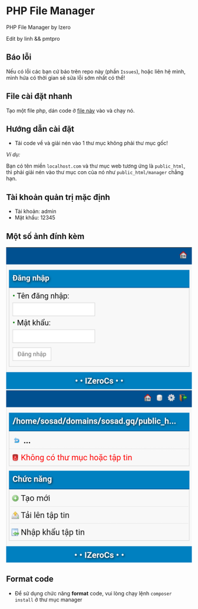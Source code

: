 # PHP File Manager

PHP File Manager by Izero

Edit by linh && pmtpro

## Báo lỗi

Nếu có lỗi các bạn cứ báo trên repo này (phần `Issues`), hoặc liên hệ mình, mình hứa có thời gian sẽ sửa lỗi sớm nhất có thể!

## File cài đặt nhanh

Tạo một file php, dán code ở [file này](https://raw.githubusercontent.com/ngatngay/file-manager/main/install.manager.php.txt) vào và chạy nó.

## Hướng dẫn cài đặt

- Tải code về và giải nén vào 1 thư mục không phải thư mục gốc!

_Ví dụ:_

Bạn có tên miền `localhost.com` và thư mục web tương ứng là `public_html`, thì phải giải nén vào thư mục con của nó như `public_html/manager` chẳng hạn.

## Tài khoản quản trị mặc định

  * Tài khoản: admin
  * Mật khẩu: 12345

## Một số ảnh đính kèm

![image](screenshot.png)
![image](screenshot1.png)

## Format code
- Để sử dụng chức năng **format** code, vui lòng chạy lệnh `composer install` ở thư mục manager
